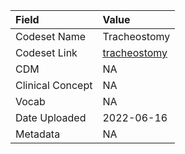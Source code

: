 |Field            |Value        |
|:----------------|:------------|
|Codeset Name     |Tracheostomy |
|Codeset Link     |[tracheostomy](https://github.com/PEDSnet/Variable-Dictionary/blob/main/procedure/tracheostomy.csv)|
|CDM              |NA           |
|Clinical Concept |NA           |
|Vocab            |NA           |
|Date Uploaded    |2022-06-16   |
|Metadata         |NA           |
